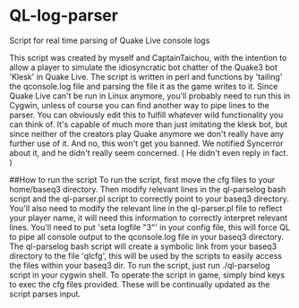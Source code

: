 # QL-log-parser
Script for real time parsing of Quake Live console logs

This script was created by myself and CaptainTaichou, with the intention to allow a player to simulate the idiosyncratic bot chatter of the Quake3 bot 'Klesk' in Quake Live. The script is written in perl and functions by 'tailing' the qconsole.log file and parsing the file it as the game writes to it. Since Quake Live can't be run in Linux anymore, you'll probably need to run this in Cygwin, unless of course you can find another way to pipe lines to the parser.
You can obviously edit this to fulfill whatever wild functionality you can think of. It's capable of much more than just imitating the klesk bot, but since neither of the creators play Quake anymore we don't really have any further use of it.
And no, this won't get you banned. We notified Syncerror about it, and he didn't really seem concerned. ( He didn't even reply in fact. )

##How to run the script
To run the script, first move the cfg files to your home/baseq3 directory. Then modify relevant lines in the ql-parselog bash script and the ql-parser.pl script to correctly point to your baseq3 directory. You'll also need to modify the relevant line in the ql-parser.pl file to reflect your player name, it will need this information to correctly interpret relevant lines.
You'll need to put 'seta logfile "3"' in your config file, this will force QL to pipe all console output to the qconsole.log file in your baseq3 directory. 
The ql-parselog bash script will create a symbolic link from your baseq3 directory to the file 'qlcfg', this will be used by the scripts to easily access the files within your baseq3 dir. 
To run the script, just run ./ql-parselog script in your cygwin shell. 
To operate the script in game, simply bind keys to exec the cfg files provided. These will be continually updated as the script parses input.
